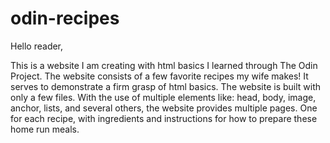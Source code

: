 # odin-recipes

Hello reader,

This is a website I am creating with html basics I learned
through The Odin Project. The website consists of a few favorite 
recipes my wife makes! It serves to demonstrate a firm grasp of
html basics. The website is built with only a few files.
With the use of multiple elements like: head, body, image, anchor, lists, 
and several others, the website provides multiple pages. One for each 
recipe, with ingredients and instructions for how to prepare these home run
meals. 
